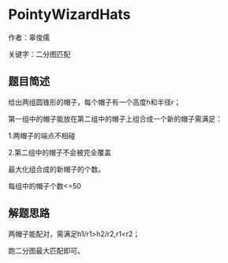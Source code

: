 
# PointyWizardHats
作者：辜俊儒

关键字：二分图匹配

## 题目简述

给出两组圆锥形的帽子，每个帽子有一个高度h和半径r；

第一组中的帽子能放在第二组中的帽子上组合成一个新的帽子需满足：

1.两帽子的端点不相碰

2.第二组中的帽子不会被完全覆盖

最大化组合成的新帽子的个数。

每组中的帽子个数<=50

## 解题思路


两帽子能配对，需满足h1/r1>h2/r2,r1<r2；

跑二分图最大匹配即可。






